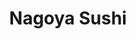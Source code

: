 ---
layout: place
title: "Nagoya Sushi"
permalink: /florida/orlando/nagoya-sushi.html
stateAbbr: FL
stateName: Florida
cityName: Orlando
place_id: ChIJAafu6qB_54gRrps9R8-5RH4
photos:
  - name: >-
      places/ChIJAafu6qB_54gRrps9R8-5RH4/photos/AeeoHcKWPxhKFXcEa6lq7fCtajSA9YieAmrOfTXqZsIysuTafOaJTeNCobCNqKH81tiCw8koqaxSRcoSpo8TCzOuke9ZFBPId8JH2Gm52aMXScMX_pJyeKMzhS-ekJGkwI5LXZtXL-swbZFYc6Vt0MPJMJwmbJkonsyiIakv42sn_LdAlAleU4F2lEsftazsxa8QCTGKbEi-ozlmR0TqU_RwWqbwXOeJFGAccfT8VZ8uwcgAVsYBW4qMtd0ZU22btsF6qFVK-yVp-n9LNt3gwlyLS1kcNDypDUdavBDWc7DpjvAiJA
    widthPx: 1536
    heightPx: 572
    authorAttributions:
      - displayName: Nagoya Sushi
        uri: https://maps.google.com/maps/contrib/101601312100143512448
        photoUri: >-
          https://lh3.googleusercontent.com/a-/ALV-UjVJz5bIyGL_7oyFz5m19cG-jb8PuOdm-HXsqfnoEK-QDpWUePOI=s100-p-k-no-mo
    flagContentUri: >-
      https://www.google.com/local/imagery/report/?cb_client=maps_api_places.places_api&image_key=!1e10!2sAF1QipPY_jNMq37YNViQU9TJIONTg0MYRoRZyiHXtqOR&hl=en-US
    googleMapsUri: >-
      https://www.google.com/maps/place//data=!3m4!1e2!3m2!1sAF1QipPY_jNMq37YNViQU9TJIONTg0MYRoRZyiHXtqOR!2e10!4m2!3m1!1s0x88e77fa0eaeea701:0x7e44b9cf473d9bae
  - name: >-
      places/ChIJAafu6qB_54gRrps9R8-5RH4/photos/AeeoHcIsFNkJOhgldRP3eYWamQWcvxGn7EMrmytcoZwnpAKO2SCWyFzFZL4KfqAU54UkTNMB7FTblVSik6fLNJdDoRdcT-YKthwkEqYPD0jqSkToMF1lNJeQPayBB0L9DhMIHZYL_o40baomkpjryElohWH7-2vJk0W6bHx6641GaAhIWUJZ84QsLuwwQthcGmvffYZ1znvaIqKpR1XCz72T7wTDoq91Ue-7gkbYXAHXyrRAHgRSDU80y8t8OcgSNdhTMyWuGhZ6CHZAanTnOC-kwh6D1OzrEyUxYtS8fygr8HvNFQ
    widthPx: 1080
    heightPx: 607
    authorAttributions:
      - displayName: Nagoya Sushi
        uri: https://maps.google.com/maps/contrib/101601312100143512448
        photoUri: >-
          https://lh3.googleusercontent.com/a-/ALV-UjVJz5bIyGL_7oyFz5m19cG-jb8PuOdm-HXsqfnoEK-QDpWUePOI=s100-p-k-no-mo
    flagContentUri: >-
      https://www.google.com/local/imagery/report/?cb_client=maps_api_places.places_api&image_key=!1e10!2sAF1QipPZIlozB4GhNe_Vwq1tVCFwULVZKwOTWbbm43DE&hl=en-US
    googleMapsUri: >-
      https://www.google.com/maps/place//data=!3m4!1e2!3m2!1sAF1QipPZIlozB4GhNe_Vwq1tVCFwULVZKwOTWbbm43DE!2e10!4m2!3m1!1s0x88e77fa0eaeea701:0x7e44b9cf473d9bae
  - name: >-
      places/ChIJAafu6qB_54gRrps9R8-5RH4/photos/AeeoHcLE4DfWh5dZQpU87FJWE831PC5nr2rU74xmuQTdzXv7AW7BqMnVzF1pWOKgHqHGbRvBraAng9F48PeWxE5We7uiTR-2ez1AptRWdvXP9Bp_tGcIu41BI4-a9WYfpw0rv0DyP-RIRgSRy9nUrB04c08wnH9qTQJ-m0Xhs8Gmro3Qw0d8OOhwu46ldP0oKefyrudymwUGbAGPAyhVGnvJK-fYAmBWUQ2ekvC4AZRZlS6MNpbGOiW64LZPLKlZaWpafJIlRxQdbDHsMpNiDn_OFjPX5YYQUMPwP3HURdkUzVuNYiRYJCU8RQHR3WeCh8tQgMphNsAHEQPJKQHWS2arVPKGWYiT0myXIuQGPVTOj9Q9ZU_aZjmwpbRIqXlzmK3Ye4FjmWZJLwerYdVVPBp18vjfi4XhcYCA3HXChfglIWpc1A
    widthPx: 3024
    heightPx: 4032
    authorAttributions:
      - displayName: Raymond Coleman
        uri: https://maps.google.com/maps/contrib/105249932420778045648
        photoUri: >-
          https://lh3.googleusercontent.com/a-/ALV-UjXICtgVHUYcj7_YZu9_ajgPxbsWOWOixCZg4ovkh-KqsxrAr4Xp=s100-p-k-no-mo
    flagContentUri: >-
      https://www.google.com/local/imagery/report/?cb_client=maps_api_places.places_api&image_key=!1e10!2sCIHM0ogKEICAgIDznY6MDQ&hl=en-US
    googleMapsUri: >-
      https://www.google.com/maps/place//data=!3m4!1e2!3m2!1sCIHM0ogKEICAgIDznY6MDQ!2e10!4m2!3m1!1s0x88e77fa0eaeea701:0x7e44b9cf473d9bae
  - name: >-
      places/ChIJAafu6qB_54gRrps9R8-5RH4/photos/AeeoHcLTB4vBE1adJULveWbiPGqyx-dJfF7WsvLNvKZfpT-OWOKYjkpC8CQCtMKjXJt01BdcF2UGnO92zkyNzdLwUAfH8HoEqLtfDWkioXQWlQnAdrKB9TLvWYYyZQJMexCD6lKb-nae5XNgjIkIb9EnV5QnLS6ZfcjY6Q_p-86_2nuYhUvdA6WdwwT4IhDQhaXCSKb2TiCc01H9DjUqv_VlKRFCpXB-xNnigQZvffNPrCamZKlKdKphijM3IdF3RPWJ93iHIZ3AdqNo81jb9t-Y6V0YmMHe0r1P-x2qqy3MkLmyULIYqqJQJ-o-J2I9Hz1GcVc-85fL3AqKyd7lK2e9P5mabA5-Mka0T1zSHoHE6xGlviKoySwcsBzwisgiG4WjkxUFZhR35UtMsucXpucUC2Tue_DTTcyHJ5uJcWZf-k89EQ
    widthPx: 3072
    heightPx: 4080
    authorAttributions:
      - displayName: Brett Gottfried
        uri: https://maps.google.com/maps/contrib/105438267083426778324
        photoUri: >-
          https://lh3.googleusercontent.com/a-/ALV-UjUIYCIXr-wduwtp0n_JIDkuveVN8vNRigK3WV3yEe_SUWWE16fnkw=s100-p-k-no-mo
    flagContentUri: >-
      https://www.google.com/local/imagery/report/?cb_client=maps_api_places.places_api&image_key=!1e10!2sCIHM0ogKEICAgIDZr7KvFQ&hl=en-US
    googleMapsUri: >-
      https://www.google.com/maps/place//data=!3m4!1e2!3m2!1sCIHM0ogKEICAgIDZr7KvFQ!2e10!4m2!3m1!1s0x88e77fa0eaeea701:0x7e44b9cf473d9bae
  - name: >-
      places/ChIJAafu6qB_54gRrps9R8-5RH4/photos/AeeoHcIHfFFeXJ_soBaZzMtVdTTYejX1iA8oSxkEJmRnmvgTl28iXrmUqtErveRyoF0YQebLO7NrU3k3CvtWhkmXcFudFpugD5p_MH88eQaLU7lAr4zHUPj1dK9wOfOKVIhPb1P4MuKELUVVwXf840wianDvzcppHqQGJFfENwkC_LYfeo7BrsY_vk1tFql7iiq6_oq11JUc2mXUyBnqxNloa_k1oqSlOHXDRMrmjRkX6qj16It1xWe9e_a8UB1pjRW1STmYoAhWCVVhmbflf4y32OY_HTokg112Ar_vdoeFlg7qFA
    widthPx: 960
    heightPx: 639
    authorAttributions:
      - displayName: Nagoya Sushi
        uri: https://maps.google.com/maps/contrib/101601312100143512448
        photoUri: >-
          https://lh3.googleusercontent.com/a-/ALV-UjVJz5bIyGL_7oyFz5m19cG-jb8PuOdm-HXsqfnoEK-QDpWUePOI=s100-p-k-no-mo
    flagContentUri: >-
      https://www.google.com/local/imagery/report/?cb_client=maps_api_places.places_api&image_key=!1e10!2sAF1QipMJbmfULyRTHCvQp1MxguUj4fO2ipihahw0kQOA&hl=en-US
    googleMapsUri: >-
      https://www.google.com/maps/place//data=!3m4!1e2!3m2!1sAF1QipMJbmfULyRTHCvQp1MxguUj4fO2ipihahw0kQOA!2e10!4m2!3m1!1s0x88e77fa0eaeea701:0x7e44b9cf473d9bae
  - name: >-
      places/ChIJAafu6qB_54gRrps9R8-5RH4/photos/AeeoHcJesNLjGuCA2Q8Z-9DwnFEoeNXqSGgfibojkZuWp00GF_7H8pIZZ2FjvD6pD8TaS6e4rfwa7axHeesnViWU6UGIRRxrqGvwzSwN1kAid4_X6rTdoKoDU7aB3WtBYod0h03RgKdGLbeNtZ07KDCR2wHKdPNcExEkc8YIBCwsM7rbHe_u3TiyZCUJjzZ9Nj3jOZ9ww7qfQBupchE5HNIUWyeafGLVPNJwZxqTmt4BiQ66igI9w73erSteSL996GpTJoFd4YrFoJDbDqjVFNm3NAcVQDfIpGPski01iH7me1DB6Izn3LvXomB1O6smql8qEUrOGkL31Y5WehCIUdkhvyXLS3VwELvk85gD8dBqA3s8nhhcV5-xcZrZQDygChZYJ5cGqqsnVJZiGxPTi6rfWNBHJ4Rgbqiu1Jf4Fz1efmx_Eg
    widthPx: 4032
    heightPx: 3024
    authorAttributions:
      - displayName: Frank Giacobbe
        uri: https://maps.google.com/maps/contrib/102212807137333775115
        photoUri: >-
          https://lh3.googleusercontent.com/a-/ALV-UjXAtHXo0hEKjqZY5qATmf2wPD2cIOlRhEcmoSKGGGJCHeWZ3G2k=s100-p-k-no-mo
    flagContentUri: >-
      https://www.google.com/local/imagery/report/?cb_client=maps_api_places.places_api&image_key=!1e10!2sCIHM0ogKEICAgIDp3au7cw&hl=en-US
    googleMapsUri: >-
      https://www.google.com/maps/place//data=!3m4!1e2!3m2!1sCIHM0ogKEICAgIDp3au7cw!2e10!4m2!3m1!1s0x88e77fa0eaeea701:0x7e44b9cf473d9bae
  - name: >-
      places/ChIJAafu6qB_54gRrps9R8-5RH4/photos/AeeoHcKAkmVTF4SeBdgueVIn_uNiRCOGQLjEiRbk049tLSTGU77JV9SsE-pbyhxLtmHSQAy2Ed-7ZkamPpbGCyXJ3Ew8DOLqUBjdvuWNXVs3NtXtoP-f7efjVdmwOgRxZDbwgnaXLn_02bkq6CV5w0G2V3wKLNZdJ2e0w7Oi1PTJ5jALsbvxr3T_YbW08xlNPE7qs1WsZLPj7YyN4_dPMM0P0CLCdWXfU-9XfIL_c7VsOolf7_cKg7W8OtlwWfuu2AF_PE0nyeQtJeYqm7d6rd2mwdW2FxfMF7JowjPBC-7_q42Tjw
    widthPx: 1536
    heightPx: 1012
    authorAttributions:
      - displayName: Nagoya Sushi
        uri: https://maps.google.com/maps/contrib/101601312100143512448
        photoUri: >-
          https://lh3.googleusercontent.com/a-/ALV-UjVJz5bIyGL_7oyFz5m19cG-jb8PuOdm-HXsqfnoEK-QDpWUePOI=s100-p-k-no-mo
    flagContentUri: >-
      https://www.google.com/local/imagery/report/?cb_client=maps_api_places.places_api&image_key=!1e10!2sAF1QipMKw_2uhnzDPo1XmbIeV-7r1nJvM46jcn5eCaIW&hl=en-US
    googleMapsUri: >-
      https://www.google.com/maps/place//data=!3m4!1e2!3m2!1sAF1QipMKw_2uhnzDPo1XmbIeV-7r1nJvM46jcn5eCaIW!2e10!4m2!3m1!1s0x88e77fa0eaeea701:0x7e44b9cf473d9bae
  - name: >-
      places/ChIJAafu6qB_54gRrps9R8-5RH4/photos/AeeoHcLT-PisqZ-agdL1DBGYGY501tnqL3xX8a45WuepdXuudDFQ6MX1X5w6K6proKctCW7_ST173zXf8dnP8S-GYkQBj79Sk1tdwuRp6HfQ-AbMoQBg9pxPVHmxn6OwEFNbc6DUDi2822OPy8yd3zyjO32xpK5VOm5DlxnGczXV9_4L-iLVt5Kt8e2ZmdBLC6SLM6s7KmsVNT--tRdh2VoKaPewwhseIRW4Mjl2HTlO1JseMFNf7nrYHvcF9-hI9RPoHHk0CqH-c2GOX97pIQMRApL9uszrtwL1IFJ2rN5c8rkjdE9Bsu_QrYDwkdJC7Xke2nfFXfzDf0WWnq_9gxVaCzlf44zF3raevJzxKpGmgs0F7Zncyg2nPi87LMEG4L7H86hRR6RiNnf-Ob-kmJQNucqfuEUyrUdSipa1VnftHBt7dAma
    widthPx: 4800
    heightPx: 3600
    authorAttributions:
      - displayName: Kevin M. Beygi
        uri: https://maps.google.com/maps/contrib/106609601394010415919
        photoUri: >-
          https://lh3.googleusercontent.com/a-/ALV-UjVHsRLzDkN-YfX_9cXqpNgNUCEG6belcLSd2qWMkNofeAU3omVgCQ=s100-p-k-no-mo
    flagContentUri: >-
      https://www.google.com/local/imagery/report/?cb_client=maps_api_places.places_api&image_key=!1e10!2sCIHM0ogKEICAgICm-7G77QE&hl=en-US
    googleMapsUri: >-
      https://www.google.com/maps/place//data=!3m4!1e2!3m2!1sCIHM0ogKEICAgICm-7G77QE!2e10!4m2!3m1!1s0x88e77fa0eaeea701:0x7e44b9cf473d9bae
  - name: >-
      places/ChIJAafu6qB_54gRrps9R8-5RH4/photos/AeeoHcL2qQnFVenO34xSjPB617ha9VCg5mW7QYEBX4i0rzIX0yNnIXv0ooNu4u0uRTvhQRfxAFrVL5xxBQeld5k4IgQjxUF_VzA_uSxAhS0-Dt6VXMZ4HjYaEWhcR0cEAOt1wZzpnnReoSmxWPzPEQnpazQXTEjtsEGazhDirtW4RVUDkNngXI72H6sZ_yX3L0rUufOK54TSqeMDiJODnX6KM1oov1b0un30LKVq0RkpKElf9LHjzHsF5IabNQcORf_m1aN5aH94xpK-2VOv7OwsWBhA5ZESWOeBvwNrTuvZpE_HelupUMRedI89I6jOYELOlJciFvwfVIOT14bAfPed7Nn-VmbczmPZCXzkIBIzLkWOO90cYcGi3am2ttKkHYkLjQaTOLqgD9dHeyNWocwb1w2cLEHsFNiYSjZHiq2GOv6LRk0u
    widthPx: 3072
    heightPx: 4080
    authorAttributions:
      - displayName: Brett Gottfried
        uri: https://maps.google.com/maps/contrib/105438267083426778324
        photoUri: >-
          https://lh3.googleusercontent.com/a-/ALV-UjUIYCIXr-wduwtp0n_JIDkuveVN8vNRigK3WV3yEe_SUWWE16fnkw=s100-p-k-no-mo
    flagContentUri: >-
      https://www.google.com/local/imagery/report/?cb_client=maps_api_places.places_api&image_key=!1e10!2sCIHM0ogKEICAgIDZr7Kv5QE&hl=en-US
    googleMapsUri: >-
      https://www.google.com/maps/place//data=!3m4!1e2!3m2!1sCIHM0ogKEICAgIDZr7Kv5QE!2e10!4m2!3m1!1s0x88e77fa0eaeea701:0x7e44b9cf473d9bae
  - name: >-
      places/ChIJAafu6qB_54gRrps9R8-5RH4/photos/AeeoHcIOeb3jxMjKgeAlr8iP_gtNW9qiBM07vyPNX0ePkNcaxK-7bKgZ4CHAPTfR0wuUwMNEKp0-TSfzP1kS1CQ5Nuqsd9rh_BicjPlauaGP-HjkKMiHH5_gE5to6nAnGoU18Co8sODegIjG5twt56GlU54d9DT-bol5F1eOwjAUOfBv_-vzpnbnGEQA1II5aHs3S44JoPRyCf0uuTITVDTz6XW4ybOoDXOtrj46y9HvGFrQTSH3zK8IOyUO3TYkXGf3ix6yzcirqkpOBVys_EbY3m4dDMNB9nT94V57D-1GTBMEYVVZeU4tYNdA6Mg2s1yjxKHXusnJjFRRFd1dQ4yopEKU6IWIDZGCvKLiDx7dq7GM312jyhBxhRPvvlItypoLoBK2DyGU8O_xjmRDZIuUyZ0mfmJkY4U9u9-iKJtwrD93TVJD
    widthPx: 3024
    heightPx: 4032
    authorAttributions:
      - displayName: Raymond Coleman
        uri: https://maps.google.com/maps/contrib/105249932420778045648
        photoUri: >-
          https://lh3.googleusercontent.com/a-/ALV-UjXICtgVHUYcj7_YZu9_ajgPxbsWOWOixCZg4ovkh-KqsxrAr4Xp=s100-p-k-no-mo
    flagContentUri: >-
      https://www.google.com/local/imagery/report/?cb_client=maps_api_places.places_api&image_key=!1e10!2sCIHM0ogKEICAgIDznY6MjQE&hl=en-US
    googleMapsUri: >-
      https://www.google.com/maps/place//data=!3m4!1e2!3m2!1sCIHM0ogKEICAgIDznY6MjQE!2e10!4m2!3m1!1s0x88e77fa0eaeea701:0x7e44b9cf473d9bae
address: '7600 Dr Phillips Blvd #66, Orlando, FL 32819, USA'
street: '7600 Dr Phillips Blvd #66'
city: Orlando
state: FL
zip: '32819'
country: USA
neighborhood: null
latitude: '28.452103'
longitude: '-81.490281'
accessibility_options:
  wheelchairAccessibleParking: true
  wheelchairAccessibleEntrance: true
  wheelchairAccessibleRestroom: true
  wheelchairAccessibleSeating: true
business_status: OPERATIONAL
name: Nagoya Sushi
google_maps_links:
  directionsUri: >-
    https://www.google.com/maps/dir//''/data=!4m7!4m6!1m1!4e2!1m2!1m1!1s0x88e77fa0eaeea701:0x7e44b9cf473d9bae!3e0
  placeUri: https://maps.google.com/?cid=9098601447099833262
  writeAReviewUri: >-
    https://www.google.com/maps/place//data=!4m3!3m2!1s0x88e77fa0eaeea701:0x7e44b9cf473d9bae!12e1
  reviewsUri: >-
    https://www.google.com/maps/place//data=!4m4!3m3!1s0x88e77fa0eaeea701:0x7e44b9cf473d9bae!9m1!1b1
  photosUri: >-
    https://www.google.com/maps/place//data=!4m3!3m2!1s0x88e77fa0eaeea701:0x7e44b9cf473d9bae!10e5
primary_type: Sushi Restaurant
opening_hours:
  regular: null
  current: null
secondary_opening_hours:
  regular:
    weekdayDescriptions: null
    type: null
  current:
    weekdayDescriptions: null
    type: null
phone: (407) 248-8558
price_level: PRICE_LEVEL_MODERATE
price_range: null
rating: '4.4'
rating_count: 509
website: http://www.nagoyasushi.com/
description: null
reviews: null
parking_options: null
payment_options: null
allow_dogs: null
curbside_pickup: null
delivery: null
dine_in: null
good_for_children: null
good_for_groups: null
good_for_sports: null
live_music: null
menu_for_children: null
outdoor_seating: null
reservable: null
restroom: null
serves_beer: null
serves_breakfast: null
serves_brunch: null
serves_cocktails: null
serves_coffee: null
serves_dinner: null
serves_dessert: null
serves_lunch: null
serves_vegetarian_food: null
serves_wine: null
takeout: null

---